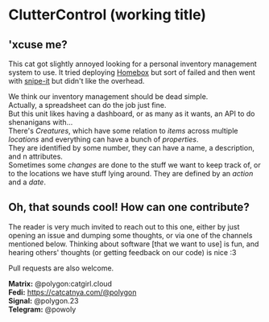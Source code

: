 # ClutterControl (working title)

## 'xcuse me?
This cat got slightly annoyed looking for a personal inventory management system to use.
It tried deploying [Homebox](https://github.com/sysadminsmedia/homebox) but sort of failed and then went with [snipe-it](https://github.com/snipe/snipe-it) but didn't like the overhead.

We think our inventory management should be dead simple.  
Actually, a spreadsheet can do the job just fine.  
But this unit likes having a dashboard, or as many as it wants, an API to do shenanigans with...  
There's *Creatures*, which have some relation to *items* across multiple *locations* and everything can have a bunch of *properties*.  
They are identified by some number, they can have a name, a description, and n attributes.  
Sometimes some *changes* are done to the stuff we want to keep track of, or to the locations we have stuff lying around. They are defined by an *action* and a *date*.  


## Oh, that sounds cool! How can one contribute?
The reader is very much invited to reach out to this one, either by just opening an issue and dumping some thoughts, or via one of the channels mentioned below. Thinking about software [that we want to use] is fun, and hearing others' thoughts (or getting feedback on our code) is nice :3

Pull requests are also welcome.

**Matrix:** @polygon:catgirl.cloud  
**Fedi:** https://catcatnya.com/@polygon  
**Signal:** @polygon.23  
**Telegram:** @powoly